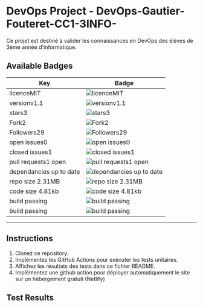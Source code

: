 # DevOps Project - DevOps-Gautier-Fouteret-CC1-3INFO-

Ce projet est destiné à valider les connaissances en DevOps des élèves de 3ème année d'informatique.

## Available Badges

| Key                                      | Badge                                                                                         |
| ---------------------------------------- | --------------------------------------------------------------------------------------------- |
| licenceMIT                               | ![licenceMIT](https://img.shields.io/github/license/GautierFouteret/DevOps-Gautier-Fouteret-CC1-3INFO) |
| versionv1.1                               | ![versionv1.1](https://img.shields.io/github/package-json/v/GautierFouteret/DevOps-Gautier-Fouteret-CC1-3INFO) |
| stars3                                    | ![stars3](https://img.shields.io/github/stars/GautierFouteret/DevOps-Gautier-Fouteret-CC1-3INFO?style=social) |
| Fork2                                     | ![Fork2](https://img.shields.io/github/forks/GautierFouteret/DevOps-Gautier-Fouteret-CC1-3INFO) |
| Followers29                               | ![Followers29](https://img.shields.io/github/followers/GautierFouteret?style=social) |
| open issues0                              | ![open issues0](https://img.shields.io/github/issues/GautierFouteret/DevOps-Gautier-Fouteret-CC1-3INFO) |
| closed issues1                             | ![closed issues1](https://img.shields.io/github/issues-closed/GautierFouteret/DevOps-Gautier-Fouteret-CC1-3INFO) |
| pull requests1 open                       | ![pull requests1 open](https://img.shields.io/github/issues-pr/GautierFouteret/DevOps-Gautier-Fouteret-CC1-3INFO) |
| dependancies up to date                   | ![dependancies up to date](https://img.shields.io/david/GautierFouteret/DevOps-Gautier-Fouteret-CC1-3INFO) |
| repo size 2.31MB                          | ![repo size 2.31MB](https://img.shields.io/github/repo-size/GautierFouteret/DevOps-Gautier-Fouteret-CC1-3INFO) |
| code size 4.81kb                          | ![code size 4.81kb](https://img.shields.io/github/languages/code-size/GautierFouteret/DevOps-Gautier-Fouteret-CC1-3INFO) |
| build passing                             | ![build passing](https://img.shields.io/travis/com/GautierFouteret/DevOps-Gautier-Fouteret-CC1-3INFO) |
| build passing                             | ![build passing](https://img.shields.io/travis/org/GautierFouteret/DevOps-Gautier-Fouteret-CC1-3INFO) |

---
## Instructions

1. Clonez ce repository.
2. Implémentez les GitHub Actions pour exécuter les tests unitaires.
3. Affichez les résultats des tests dans ce fichier README.
4. Implémentez une github action pour déployer automatiquement le site sur un hébergement gratuit (Netlify)

## Test Results

